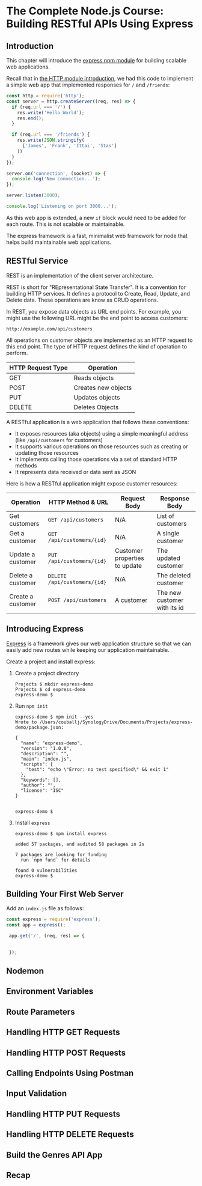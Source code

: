 # The Complete Node.js Course: Building RESTful APIs Using Express

## Introduction

This chapter will introduce the [express npm module](https://www.npmjs.com/package/express)
for building scalable web applications.

Recall that in [the HTTP module introduction](../02_node_module_system/#http-module),
we had this code to implement a simple web app that implemented responses for
`/` and `/friends`:

```javascript
const http = require('http');
const server = http.createServer((req, res) => {
  if (req.url === '/') {
    res.write('Hello World');
    res.end();
  }

  if (req.url === '/friends') {
    res.write(JSON.stringify(
      ['James', 'Frank', 'Ittai', 'Stas']
    ))
  }
});

server.on('connection', (socket) => {
  console.log('New connection...');
});

server.listen(3000);

console.log('Listening on port 3000...');
```

As this web app is extended, a new `if` block would need to be added for each route.
This is not scalable or maintainable.

The express framework is a fast, minimalist web framework for node that helps
build maintainable web applications.

## RESTful Service

REST is an implementation of the client server architecture.

REST is short for "REpresentational State Transfer". It is a convention for building
HTTP services. It defines a protocol to Create, Read, Update, and Delete data. These
operations are know as CRUD operations.

In REST, you expose data objects as URL end points. For example, you might use the
following URL might be the end point to access customers:

```url
http://example.com/api/customers
```

All operations on customer objects are implemented as an HTTP request to this end
point. The type of HTTP request defines the kind of operation to perform.

| HTTP Request Type | Operation |
| ----------------- | --------- |
| GET | Reads objects |
| POST | Creates new objects |
| PUT | Updates objects |
| DELETE | Deletes Objects |

A RESTful application is a web application that follows these conventions:

* It exposes resources (aka objects) using a simple meaningful address (like `/api/customers`
  for customers)
* It supports various operations on those resources such as creating or updating those resources
* It implements calling those operations via a set of standard HTTP methods
* It represents data received or data sent as JSON

Here is how a RESTful application might expose customer resources:

| Operation | HTTP Method & URL | Request<br/>Body | Response<br/>Body |
| --------- | ------- | -------- | -------- |
| Get customers | `GET /api/customers` | N/A | List of customers |
| Get a customer | `GET /api/customers/{id}` | N/A | A single customer |
| Update a customer | `PUT /api/customers/{id}` | Customer properties to update | The updated customer |
| Delete a customer | `DELETE /api/customers/{id}` | N/A | The deleted customer |
| Create a customer | `POST /api/customers` | A customer | The new customer with its id |

## Introducing Express

[Express](https://www.npmjs.com/package/express) is a framework gives our web application
structure so that we can easily add new routes while keeping our application maintainable.

Create a project and install express:

1. Create a project directory

    ```shell
    Projects $ mkdir express-demo
    Projects $ cd express-demo
    express-demo $
    ```

2. Run `npm init`

    ```shell
    express-demo $ npm init --yes
    Wrote to /Users/couballj/SynologyDrive/Documents/Projects/express-demo/package.json:

    {
      "name": "express-demo",
      "version": "1.0.0",
      "description": "",
      "main": "index.js",
      "scripts": {
        "test": "echo \"Error: no test specified\" && exit 1"
      },
      "keywords": [],
      "author": "",
      "license": "ISC"
    }


    express-demo $
    ```

3. Install `express`

    ```shell
    express-demo $ npm install express

    added 57 packages, and audited 58 packages in 2s

    7 packages are looking for funding
      run `npm fund` for details

    found 0 vulnerabilities
    express-demo $
    ```

## Building Your First Web Server

Add an `index.js` file as follows:

```javascript
const express = require('express');
const app = express();

 app.get('/', (req, res) => {

  
 });

```

## Nodemon

## Environment Variables

## Route Parameters

## Handling HTTP GET Requests

## Handling HTTP POST Requests

## Calling Endpoints Using Postman

## Input Validation

## Handling HTTP PUT Requests

## Handling HTTP DELETE Requests

## Build the Genres API App

## Recap

